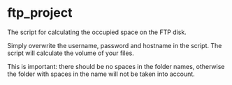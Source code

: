 # ftp_project

The script for calculating the occupied space on the FTP disk.

Simply overwrite the username, password and hostname in the script. The script will calculate the volume of your files.

This is important: there should be no spaces in the folder names, otherwise the folder with spaces in the name will not be taken into account.
